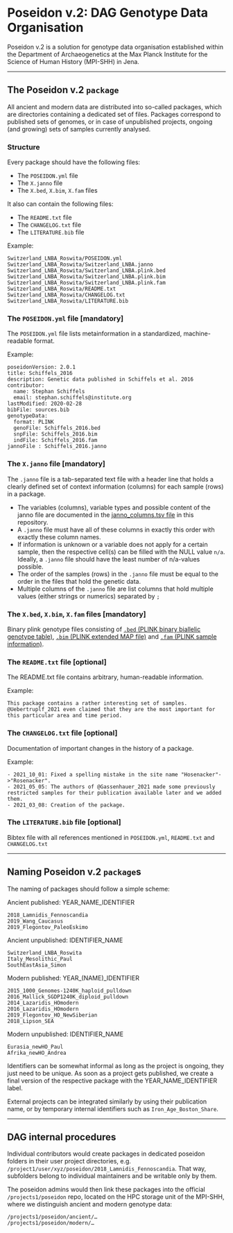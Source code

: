 # Poseidon v.2: DAG Genotype Data Organisation

Poseidon v.2 is a solution for genotype data organisation established within the Department of Archaeogenetics at the Max Planck Institute for the Science of Human History (MPI-SHH) in Jena. 

***

## The Poseidon v.2 `package`

All ancient and modern data are distributed into so-called packages, which are directories containing a dedicated set of files. Packages correspond to published sets of genomes, or in case of unpublished projects, ongoing (and growing) sets of samples currently analysed.

### Structure

Every package should have the following files: 

- The `POSEIDON.yml` file
- The `X.janno` file
- The `X.bed`, `X.bim`, `X.fam` files

It also can contain the following files:

- The `README.txt` file
- The `CHANGELOG.txt` file
- The `LITERATURE.bib` file

Example:

```
Switzerland_LNBA_Roswita/POSEIDON.yml
Switzerland_LNBA_Roswita/Switzerland_LNBA.janno
Switzerland_LNBA_Roswita/Switzerland_LNBA.plink.bed
Switzerland_LNBA_Roswita/Switzerland_LNBA.plink.bim
Switzerland_LNBA_Roswita/Switzerland_LNBA.plink.fam
Switzerland_LNBA_Roswita/README.txt
Switzerland_LNBA_Roswita/CHANGELOG.txt
Switzerland_LNBA_Roswita/LITERATURE.bib
```

###  The `POSEIDON.yml` file [mandatory]

The `POSEIDON.yml` file lists metainformation in a standardized, machine-readable format.

Example:

```
poseidonVersion: 2.0.1
title: Schiffels_2016
description: Genetic data published in Schiffels et al. 2016
contributor:
  name: Stephan Schiffels
  email: stephan.schiffels@institute.org
lastModified: 2020-02-28
bibFile: sources.bib
genotypeData:	
  format: PLINK	
  genoFile: Schiffels_2016.bed	
  snpFile: Schiffels_2016.bim	
  indFile: Schiffels_2016.fam	
jannoFile : Schiffels_2016.janno
```

###  The `X.janno` file [mandatory]

The `.janno` file is a tab-separated text file with a header line that holds a clearly defined set of context information (columns) for each sample (rows) in a package.

- The variables (columns), variable types and possible content of the janno file are documented in the [janno_columns.tsv file](https://github.com/poseidon-framework/poseidon2-schema/blob/master/janno_columns.tsv) in this repository.
- A `.janno` file must have all of these columns in exactly this order with exactly these column names. 
- If information is unknown or a variable does not apply for a certain sample, then the respective cell(s) can be filled with the NULL value `n/a`. Ideally, a `.janno` file should have the least number of n/a-values possible.
- The order of the samples (rows) in the `.janno` file must be equal to the order in the files that hold the genetic data.
- Multiple columns of the `.janno` file are list columns that hold multiple values (either strings or numerics) separated by `;`

### The `X.bed`, `X.bim`, `X.fam` files [mandatory]

Binary plink genotype files consisting of [`.bed` (PLINK binary biallelic genotype table)](https://www.cog-genomics.org/plink/1.9/formats#bed), [`.bim` (PLINK extended MAP file)](https://www.cog-genomics.org/plink/1.9/formats#bim) and [`.fam` (PLINK sample information)](https://www.cog-genomics.org/plink/1.9/formats#fam).

### The `README.txt` file [optional]

The README.txt file contains arbitrary, human-readable information.

Example:

```
This package contains a rather interesting set of samples. 
@Uebertruplf_2021 even claimed that they are the most important for this particular area and time period.
```

### The `CHANGELOG.txt` file [optional]

Documentation of important changes in the history of a package.

Example:

```
- 2021_10_01: Fixed a spelling mistake in the site name "Hosenacker"->"Rosenacker". 
- 2021_05_05: The authors of @Gassenhauer_2021 made some previously restricted samples for their publication available later and we added them.
- 2021_03_08: Creation of the package.
```

### The `LITERATURE.bib` file [optional]

Bibtex file with all references mentioned in `POSEIDON.yml`, `README.txt` and `CHANGELOG.txt`

***

## Naming Poseidon v.2 `package`s

The naming of packages should follow a simple scheme:

Ancient published: YEAR_NAME_IDENTIFIER

```
2018_Lamnidis_Fennoscandia  
2019_Wang_Caucasus  
2019_Flegontov_PaleoEskimo  
```

Ancient unpublished: IDENTIFIER_NAME

```
Switzerland_LNBA_Roswita  
Italy_Mesolithic_Paul  
SouthEastAsia_Simon  
```

Modern published: YEAR_(NAME)_IDENTIFIER

```
2015_1000_Genomes-1240K_haploid_pulldown
2016_Mallick_SGDP1240K_diploid_pulldown
2014_Lazaridis_HOmodern
2016_Lazaridis_HOmodern
2019_Flegontov_HO_NewSiberian
2018_Lipson_SEA
```

Modern unpublished: IDENTIFIER_NAME

```
Eurasia_newHO_Paul
Afrika_newHO_Andrea
```

Identifiers can be somewhat informal as long as the project is ongoing, they just need to be unique. As soon as a project gets published, we create a final version of the respective package with the YEAR_NAME_IDENTIFIER label.

External projects can be integrated similarly by using their publication name, or by temporary internal identifiers such as `Iron_Age_Boston_Share`.

***

## DAG internal procedures

Individual contributors would create packages in dedicated poseidon folders in their user project directories, e.g. `/project1/user/xyz/poseidon/2018_Lamnidis_Fennoscandia`. That way, subfolders belong to individual maintainers and be writable only by them. 

The poseidon admins would then link these packages into the official `/projects1/poseidon` repo, located on the HPC storage unit of the MPI-SHH, where we distinguish ancient and modern genotype data:

```
/projects1/poseidon/ancient/…  
/projects1/poseidon/modern/…
```
